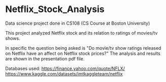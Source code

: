 # Netflix_Stock_Analysis
Data science project done in CS108 (CS Course at Boston University)

This project analyzed Netflix stock and its relation to ratings of movies/tv shows.

In specific the question being asked is "Do movie/tv show ratings released on Netflix have an affect on Netflix stock prices?"
The analysis and results are shown in the presentation pdf file.

Databases used:
https://finance.yahoo.com/quote/NFLX/
https://www.kaggle.com/datasets/imtkaggleteam/netflix
